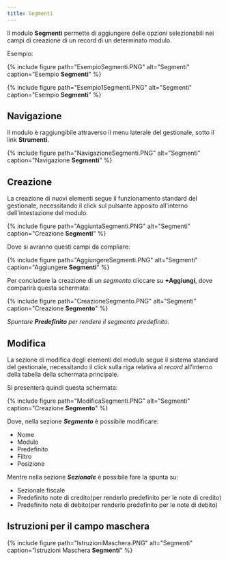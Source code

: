 ```yaml
---
title: Segmenti
---
```


Il modulo **Segmenti** permette di aggiungere delle opzioni selezionabili nei campi di creazione di un record di un determinato modulo.

Esempio:

{% include figure path="EsempioSegmenti.PNG" alt="Segmenti" caption="Esempio **Segmenti**" %}

{% include figure path="Esempio1Segmenti.PNG" alt="Segmenti" caption="Esempio **Segmenti**" %}


## Navigazione

Il modulo è raggiungibile attraverso il menu laterale del gestionale, sotto il link **Strumenti**.

{% include figure path="NavigazioneSegmenti.PNG" alt="Segmenti" caption="Navigazione **Segmenti**" %}

## Creazione

La creazione di nuovi elementi segue il funzionamento standard del gestionale, necessitando il click sul pulsante apposito all'interno dell'intestazione del modulo.

{% include figure path="AggiuntaSegmenti.PNG" alt="Segmenti" caption="Creazione **Segmenti**" %}

Dove si avranno questi campi da compliare:

{% include figure path="AggiungereSegmenti.PNG" alt="Segmenti" caption="Aggiungere **Segmenti**" %}

Per concludere la creazione di un *segmento* cliccare su **+Aggiungi**, dove comparirà questa schermata:

{% include figure path="CreazioneSegmento.PNG" alt="Segmenti" caption="Creazione **Segmento**" %}

*Spuntare ***Predefinito*** per rendere il segmento predefinito.*

## Modifica

La sezione di modifica degli elementi del modulo segue il sistema standard del gestionale, necessitando il click sulla riga relativa al *record* all'interno della tabella della schermata principale.

Si presenterà quindi questa schermata:

{% include figure path="ModificaSegmenti.PNG" alt="Segmenti" caption="Creazione **Segmento**" %}

Dove, nella sezione ***Segmento*** è possibile modificare:

- Nome
- Modulo
- Predefinito
- Filtro
- Posizione

Mentre nella sezione ***Sezionale*** è possibile fare la spunta su:

- Sezionale fiscale
- Predefinito note di credito(per renderlo predefinito per le      note di credito)
- Predefinito note di debito(per renderlo predefinito per le       note di debito)

## Istruzioni per il campo maschera

{% include figure path="IstruzioniMaschera.PNG" alt="Segmenti" caption="Istruzioni Maschera **Segmenti**" %}





